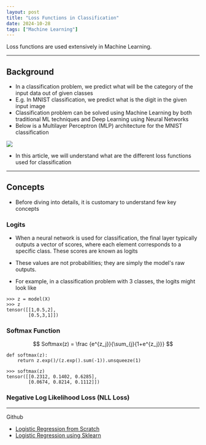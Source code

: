 ```yaml
---
layout: post
title: "Loss Functions in Classification"
date: 2024-10-28
tags: ["Machine Learning"]
---
```


Loss functions are used extensively in Machine Learning.

---
## Background

- In a classification problem, we predict what will be the category of the input data out of given classes
- E.g. In MNIST classification, we predict what is the digit in the given input image 
- Classification problem can be solved using Machine Learning by both traditional ML techniques and Deep Learning using Neural Networks
- Below is a Multilayer Perceptron (MLP) architecture for the MNIST classification

<img src="{{site.url}}/images/loss_fn/nn.png">

- In this article, we will understand what are the different loss functions used for classification

---
## Concepts

- Before diving into details, it is customary to understand few key concepts

### Logits

- When a neural network is used for classification, the final layer typically outputs a vector of scores, where each element corresponds to a specific class. These scores are known as logits

- These values are not probabilities; they are simply the model's raw outputs.
- For example, in a classification problem with 3 classes, the logits might look like 

```
>>> z = model(X)
>>> z
tensor([[1,0.5,2],
        [0.5,3,1]])
```

### Softmax Function

$$ Softmax(z) = \frac {e^{z_j}}{\sum_{j}{1+e^{z_j}}} $$

```
def softmax(z):
    return z.exp()/(z.exp().sum(-1)).unsqueeze(1)

>>> softmax(z)
tensor([[0.2312, 0.1402, 0.6285],
        [0.0674, 0.8214, 0.1112]])
```

### Negative Log Likelihood Loss (NLL Loss)


---



Github 
- [Logistic Regression from Scratch](https://github.com/gouherdanish/ml_concepts/blob/main/logistic_regression.py)
- [Logistic Regression using Sklearn](https://github.com/gouherdanish/ml_concepts/blob/main/logistic_regression_sklearn.py)

